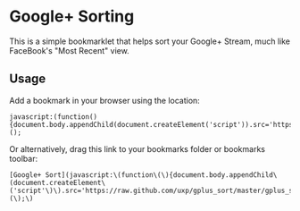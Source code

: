 Google+ Sorting
===============

This is a simple bookmarklet that helps sort your Google+ Stream, much like FaceBook's "Most Recent" view.

Usage
-----

Add a bookmark in your browser using the location:

    javascript:(function(){document.body.appendChild(document.createElement('script')).src='https://raw.github.com/uxp/gplus_sort/master/gplus_sort.min.js';})();

Or alternatively, drag this link to your bookmarks folder or bookmarks toolbar:

    [Google+ Sort](javascript:\(function\(\){document.body.appendChild\(document.createElement\('script'\)\).src='https://raw.github.com/uxp/gplus_sort/master/gplus_sort.min.js';}\)\(\);\)

